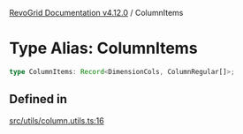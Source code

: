 [RevoGrid Documentation v4.12.0](README.md) / ColumnItems

# Type Alias: ColumnItems

```ts
type ColumnItems: Record<DimensionCols, ColumnRegular[]>;
```

## Defined in

[src/utils/column.utils.ts:16](https://github.com/revolist/revogrid/blob/282605c6faa8e6a115a4a8c5b8668e14fed605a0/src/utils/column.utils.ts#L16)
